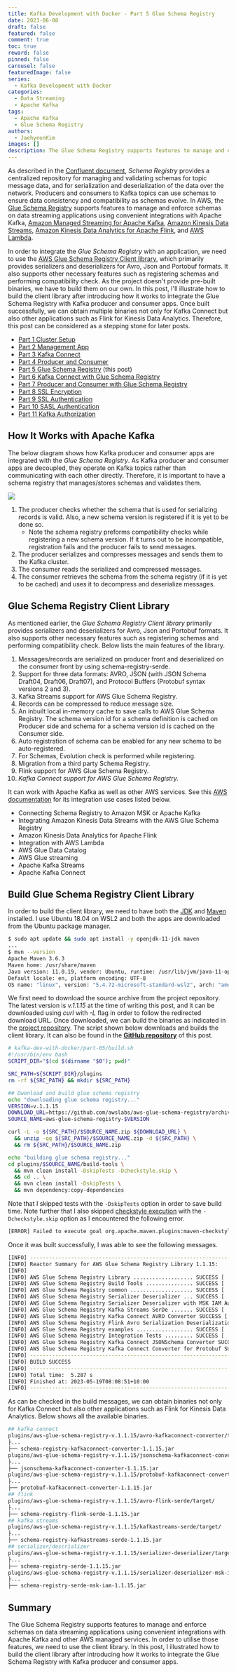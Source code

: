 ```yaml
---
title: Kafka Development with Docker - Part 5 Glue Schema Registry
date: 2023-06-08
draft: false
featured: false
comment: true
toc: true
reward: false
pinned: false
carousel: false
featuredImage: false
series:
  - Kafka Development with Docker
categories:
  - Data Streaming
  - Apache Kafka
tags: 
  - Apache Kafka
  - Glue Schema Registry
authors:
  - JaehyeonKim
images: []
description: The Glue Schema Registry supports features to manage and enforce schemas on data streaming applications using convenient integrations with Apache Kafka and other AWS managed services. In order to utilise those features, we need to use the client library. In this post, I'll illustrate how to build the client library after introducing how it works to integrate the Glue Schema Registry with Kafka producer and consumer apps.
---
```


As described in the [Confluent document](https://docs.confluent.io/platform/current/schema-registry/index.html#sr-overview), _Schema Registry_ provides a centralized repository for managing and validating schemas for topic message data, and for serialization and deserialization of the data over the network. Producers and consumers to Kafka topics can use schemas to ensure data consistency and compatibility as schemas evolve. In AWS, the [Glue Schema Registry](https://docs.aws.amazon.com/glue/latest/dg/schema-registry.html) supports features to manage and enforce schemas on data streaming applications using convenient integrations with Apache Kafka, [Amazon Managed Streaming for Apache Kafka](https://aws.amazon.com/msk/), [Amazon Kinesis Data Streams](https://aws.amazon.com/kinesis/data-streams/), [Amazon Kinesis Data Analytics for Apache Flink](https://aws.amazon.com/kinesis/data-analytics/), and [AWS Lambda](https://aws.amazon.com/lambda/).

In order to integrate the *Glue Schema Registry* with an application, we need to use the [AWS Glue Schema Registry Client library](https://github.com/awslabs/aws-glue-schema-registry), which primarily provides serializers and deserializers for Avro, Json and Portobuf formats. It also supports other necessary features such as registering schemas and performing compatibility check. As the project doesn't provide pre-built binaries, we have to build them on our own. In this post, I'll illustrate how to build the client library after introducing how it works to integrate the Glue Schema Registry with Kafka producer and consumer apps. Once built successfully, we can obtain multiple binaries not only for Kafka Connect but also other applications such as Flink for Kinesis Data Analytics. Therefore, this post can be considered as a stepping stone for later posts.

* [Part 1 Cluster Setup](/blog/2023-05-04-kafka-development-with-docker-part-1)
* [Part 2 Management App](/blog/2023-05-18-kafka-development-with-docker-part-2)
* [Part 3 Kafka Connect](/blog/2023-05-25-kafka-development-with-docker-part-3)
* [Part 4 Producer and Consumer](/blog/2023-06-01-kafka-development-with-docker-part-4)
* [Part 5 Glue Schema Registry](#) (this post)
* [Part 6 Kafka Connect with Glue Schema Registry](/blog/2023-06-15-kafka-development-with-docker-part-6)
* [Part 7 Producer and Consumer with Glue Schema Registry](/blog/2023-06-22-kafka-development-with-docker-part-7)
* [Part 8 SSL Encryption](/blog/2023-06-29-kafka-development-with-docker-part-8)
* [Part 9 SSL Authentication](/blog/2023-07-06-kafka-development-with-docker-part-9)
* [Part 10 SASL Authentication](/blog/2023-07-13-kafka-development-with-docker-part-10)
* [Part 11 Kafka Authorization](/blog/2023-07-20-kafka-development-with-docker-part-11)

## How It Works with Apache Kafka

The below diagram shows how Kafka producer and consumer apps are integrated with the *Glue Schema Registry*. As Kafka producer and consumer apps are decoupled, they operate on Kafka topics rather than communicating with each other directly. Therefore, it is important to have a schema registry that manages/stores schemas and validates them.

![](featured.png#center)

1. The producer checks whether the schema that is used for serializing records is valid. Also, a new schema version is registered if it is yet to be done so. 
    + Note the schema registry preforms compatibility checks while registering a new schema version. If it turns out to be incompatible, registration fails and the producer fails to send messages. 
2. The producer serializes and compresses messages and sends them to the Kafka cluster.
3. The consumer reads the serialized and compressed messages.
4. The consumer retrieves the schema from the schema registry (if it is yet to be cached) and uses it to decompress and deserialize messages.

## Glue Schema Registry Client Library

As mentioned earlier, the *Glue Schema Registry Client library* primarily provides serializers and deserializers for Avro, Json and Portobuf formats. It also supports other necessary features such as registering schemas and performing compatibility check. Below lists the main features of the library.

1. Messages/records are serialized on producer front and deserialized on the consumer front by using schema-registry-serde.
2. Support for three data formats: AVRO, JSON (with JSON Schema Draft04, Draft06, Draft07), and Protocol Buffers (Protobuf syntax versions 2 and 3).
3. Kafka Streams support for AWS Glue Schema Registry.
4. Records can be compressed to reduce message size.
5. An inbuilt local in-memory cache to save calls to AWS Glue Schema Registry. The schema version id for a schema definition is cached on Producer side and schema for a schema version id is cached on the Consumer side.
6. Auto registration of schema can be enabled for any new schema to be auto-registered.
7. For Schemas, Evolution check is performed while registering.
8. Migration from a third party Schema Registry.
9. Flink support for AWS Glue Schema Registry.
10. *Kafka Connect support for AWS Glue Schema Registry.*

It can work with Apache Kafka as well as other AWS services. See this [AWS documentation](https://docs.aws.amazon.com/glue/latest/dg/schema-registry-integrations.html) for its integration use cases listed below.

* Connecting Schema Registry to Amazon MSK or Apache Kafka
* Integrating Amazon Kinesis Data Streams with the AWS Glue Schema Registry
* Amazon Kinesis Data Analytics for Apache Flink
* Integration with AWS Lambda
* AWS Glue Data Catalog
* AWS Glue streaming
* Apache Kafka Streams
* Apache Kafka Connect

## Build Glue Schema Registry Client Library

In order to build the client library, we need to have both the [JDK](https://openjdk.org/) and [Maven](https://maven.apache.org/) installed. I use Ubuntu 18.04 on WSL2 and both the apps are downloaded from the Ubuntu package manager.

```bash
$ sudo apt update && sudo apt install -y openjdk-11-jdk maven
...
$ mvn --version
Apache Maven 3.6.3
Maven home: /usr/share/maven
Java version: 11.0.19, vendor: Ubuntu, runtime: /usr/lib/jvm/java-11-openjdk-amd64
Default locale: en, platform encoding: UTF-8
OS name: "linux", version: "5.4.72-microsoft-standard-wsl2", arch: "amd64", family: "unix"
```

We first need to download the source archive from the project repository. The latest version is *v.1.1.15* at the time of writing this post, and it can be downloaded using *curl* with *-L* flag in order to follow the redirected download URL. Once downloaded, we can build the binaries as indicated in the [project repository](https://github.com/awslabs/aws-glue-schema-registry#using-kafka-connect-with-aws-glue-schema-registry). The script shown below downloads and builds the client library. It can also be found in the [**GitHub repository**](https://github.com/jaehyeon-kim/kafka-pocs/tree/main/kafka-dev-with-docker/part-05) of this post.

```bash
# kafka-dev-with-docker/part-05/build.sh
#!/usr/bin/env bash
SCRIPT_DIR="$(cd $(dirname "$0"); pwd)"

SRC_PATH=${SCRIPT_DIR}/plugins
rm -rf ${SRC_PATH} && mkdir ${SRC_PATH}

## Dwonload and build glue schema registry
echo "downloading glue schema registry..."
VERSION=v.1.1.15
DOWNLOAD_URL=https://github.com/awslabs/aws-glue-schema-registry/archive/refs/tags/$VERSION.zip
SOURCE_NAME=aws-glue-schema-registry-$VERSION

curl -L -o ${SRC_PATH}/$SOURCE_NAME.zip ${DOWNLOAD_URL} \
  && unzip -qq ${SRC_PATH}/$SOURCE_NAME.zip -d ${SRC_PATH} \
  && rm ${SRC_PATH}/$SOURCE_NAME.zip

echo "building glue schema registry..."
cd plugins/$SOURCE_NAME/build-tools \
  && mvn clean install -DskipTests -Dcheckstyle.skip \
  && cd .. \
  && mvn clean install -DskipTests \
  && mvn dependency:copy-dependencies
```

Note that I skipped tests with the `-DskipTests` option in order to save build time. Note further that I also skipped [checkstyle execution](https://maven.apache.org/plugins/maven-checkstyle-plugin/) with the `-Dcheckstyle.skip` option as I encountered the following error.  

```bash
[ERROR] Failed to execute goal org.apache.maven.plugins:maven-checkstyle-plugin:3.1.2:check (default) on project schema-registry-build-tools: Failed during checkstyle execution: Unable to find suppressions file at location: /tmp/kafka-pocs/kafka-dev-with-docker/part-05/plugins/aws-glue-schema-registry-v.1.1.15/build-tools/build-tools/src/main/resources/suppressions.xml: Could not find resource '/tmp/kafka-pocs/kafka-dev-with-docker/part-05/plugins/aws-glue-schema-registry-v.1.1.15/build-tools/build-tools/src/main/resources/suppressions.xml'. -> [Help 1]
```

Once it was built successfully, I was able to see the following messages.

```bash
[INFO] ------------------------------------------------------------------------
[INFO] Reactor Summary for AWS Glue Schema Registry Library 1.1.15:
[INFO] 
[INFO] AWS Glue Schema Registry Library ................... SUCCESS [  0.644 s]
[INFO] AWS Glue Schema Registry Build Tools ............... SUCCESS [  0.038 s]
[INFO] AWS Glue Schema Registry common .................... SUCCESS [  0.432 s]
[INFO] AWS Glue Schema Registry Serializer Deserializer ... SUCCESS [  0.689 s]
[INFO] AWS Glue Schema Registry Serializer Deserializer with MSK IAM Authentication client SUCCESS [  0.216 s]
[INFO] AWS Glue Schema Registry Kafka Streams SerDe ....... SUCCESS [  0.173 s]
[INFO] AWS Glue Schema Registry Kafka Connect AVRO Converter SUCCESS [  0.190 s]
[INFO] AWS Glue Schema Registry Flink Avro Serialization Deserialization Schema SUCCESS [  0.541 s]
[INFO] AWS Glue Schema Registry examples .................. SUCCESS [  0.211 s]
[INFO] AWS Glue Schema Registry Integration Tests ......... SUCCESS [  0.648 s]
[INFO] AWS Glue Schema Registry Kafka Connect JSONSchema Converter SUCCESS [  0.239 s]
[INFO] AWS Glue Schema Registry Kafka Connect Converter for Protobuf SUCCESS [  0.296 s]
[INFO] ------------------------------------------------------------------------
[INFO] BUILD SUCCESS
[INFO] ------------------------------------------------------------------------
[INFO] Total time:  5.287 s
[INFO] Finished at: 2023-05-19T08:08:51+10:00
[INFO] ------------------------------------------------------------------------
```

As can be checked in the build messages, we can obtain binaries not only for Kafka Connect but also other applications such as Flink for Kinesis Data Analytics. Below shows all the available binaries.

```bash
## kafka connect
plugins/aws-glue-schema-registry-v.1.1.15/avro-kafkaconnect-converter/target/
├...
├── schema-registry-kafkaconnect-converter-1.1.15.jar
plugins/aws-glue-schema-registry-v.1.1.15/jsonschema-kafkaconnect-converter/target/
├...
├── jsonschema-kafkaconnect-converter-1.1.15.jar
plugins/aws-glue-schema-registry-v.1.1.15/protobuf-kafkaconnect-converter/target/
├...
├── protobuf-kafkaconnect-converter-1.1.15.jar
## flink
plugins/aws-glue-schema-registry-v.1.1.15/avro-flink-serde/target/
├...
├── schema-registry-flink-serde-1.1.15.jar
## kafka streams
plugins/aws-glue-schema-registry-v.1.1.15/kafkastreams-serde/target/
├...
├── schema-registry-kafkastreams-serde-1.1.15.jar
## serializer/descrializer
plugins/aws-glue-schema-registry-v.1.1.15/serializer-deserializer/target/
├...
├── schema-registry-serde-1.1.15.jar
plugins/aws-glue-schema-registry-v.1.1.15/serializer-deserializer-msk-iam/target/
├...
├── schema-registry-serde-msk-iam-1.1.15.jar
```

## Summary

The Glue Schema Registry supports features to manage and enforce schemas on data streaming applications using convenient integrations with Apache Kafka and other AWS managed services. In order to utilise those features, we need to use the client library. In this post, I illustrated how to build the client library after introducing how it works to integrate the Glue Schema Registry with Kafka producer and consumer apps.
